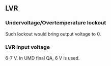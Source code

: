 ## LVR

### Undervoltage/Overtemperature lockout
Such lockout would bring output voltage to 0.

### LVR input voltage
6-7 V. In UMD final QA, 6 V is used.

